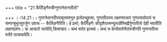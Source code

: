 +++
title = "21 कैर्लिङ्गैस्त्रीन्गुणानेतानतीतो"

+++
।।14.21।। गुणानेतानतीत्यामृतमश्नुत इत्येतच्छ्रुत्वा; गुणातीतस्य
लक्षणमाचारं गुणात्ययोपायं च सम्यग्बुभुत्सुरर्जुन उवाच -- कैर्लिङगैरिति।
हे प्रभो; कैर्लिङ्गैः कीदृशैरात्मन्युत्पन्नैश्चिह्नैर्गुणातीतो देही
भवतीति लक्षणप्रश्नः। क आचारो यस्येति,किमाचारः। कथं वर्तत इत्यर्थः। कथं च
केनोपायेनैतांस्त्रीनपि गुणानतीत्य वर्तते तत्कथयेति।
